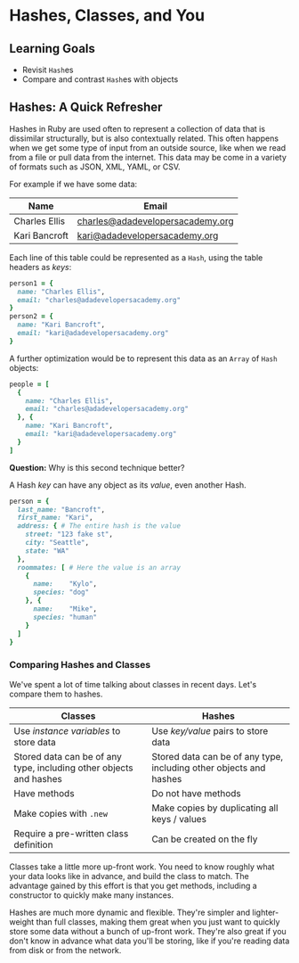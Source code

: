 # Hashes, Classes, and You
## Learning Goals
- Revisit `Hash`es
- Compare and contrast `Hash`es with objects

## Hashes: A Quick Refresher

Hashes in Ruby are used often to represent a collection of data that is dissimilar structurally, but is also contextually related. This often happens when we get some type of input from an outside source, like when we read from a file or pull data from the internet. This data may be come in a variety of formats such as JSON, XML, YAML, or CSV.

For example if we have some data:

Name              | Email
---               | ---
Charles Ellis     | charles@adadevelopersacademy.org
Kari Bancroft     | kari@adadevelopersacademy.org

Each line of this table could be represented as a `Hash`, using the table headers as _keys_:

```ruby
person1 = {
  name: "Charles Ellis",
  email: "charles@adadevelopersacademy.org"
}
person2 = {
  name: "Kari Bancroft",
  email: "kari@adadevelopersacademy.org"
}
```

A further optimization would be to represent this data as an `Array` of `Hash` objects:

```ruby
people = [
  {
    name: "Charles Ellis",
    email: "charles@adadevelopersacademy.org"
  }, {
    name: "Kari Bancroft",
    email: "kari@adadevelopersacademy.org"
  }
]
```

**Question:** Why is this second technique better?

A Hash _key_ can have any object as its _value_, even another Hash.

```ruby
person = {
  last_name: "Bancroft",
  first_name: "Kari",
  address: { # The entire hash is the value
    street: "123 fake st",
    city: "Seattle",
    state: "WA"
  },
  roommates: [ # Here the value is an array
    {
      name:    "Kylo",
      species: "dog"
    }, {
      name:    "Mike",
      species: "human"
    }
  ]
}
```

### Comparing Hashes and Classes

We've spent a lot of time talking about classes in recent days. Let's compare them to hashes.

Classes  | Hashes
---      | ---
Use _instance variables_ to store data | Use _key/value_ pairs to store data
Stored data can be of any type, including other objects and hashes | Stored data can be of any type, including other objects and hashes
Have methods | Do not have methods
Make copies with `.new` | Make copies by duplicating all keys / values
Require a pre-written class definition | Can be created on the fly

Classes take a little more up-front work. You need to know roughly what your data looks like in advance, and build the class to match. The advantage gained by this effort is that you get methods, including a constructor to quickly make many instances.

Hashes are much more dynamic and flexible. They're simpler and lighter-weight than full classes, making them great when you just want to quickly store some data without a bunch of up-front work. They're also great if you don't know in advance what data you'll be storing, like if you're reading data from disk or from the network.
